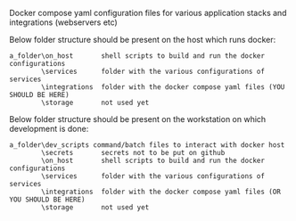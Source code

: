 Docker compose yaml configuration files for various application stacks and integrations (webservers etc)

Below folder structure should be present on the host which runs docker:
```
a_folder\on_host       shell scripts to build and run the docker configurations
        \services      folder with the various configurations of services
        \integrations  folder with the docker compose yaml files (YOU SHOULD BE HERE)
        \storage       not used yet
```

Below folder structure should be present on the workstation on which development is done:
```
a_folder\dev_scripts command/batch files to interact with docker host
        \secrets       secrets not to be put on github
        \on_host       shell scripts to build and run the docker configurations
        \services      folder with the various configurations of services    
        \integrations  folder with the docker compose yaml files (OR YOU SHOULD BE HERE)
        \storage       not used yet
```
